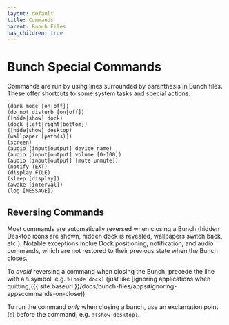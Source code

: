 ```yaml
---
layout: default
title: Commands
parent: Bunch Files
has_children: true
---
```

# Bunch Special Commands

Commands are run by using lines surrounded by parenthesis in Bunch files. These offer shortcuts to some system tasks and special actions.

```bunch
(dark mode [on|off])
(do not disturb [on|off])
([hide|show] dock)
(dock [left|right|bottom])
([hide|show] desktop)
(wallpaper [path(s)])
(screen)
(audio [input|output] device_name)
(audio [input|output] volume [0-100])
(audio [input|output] [mute|unmute])
(notify TEXT)
(display FILE)
(sleep [display])
(awake [interval])
(log [MESSAGE])
```

## Reversing Commands

Most commands are automatically reversed when closing a Bunch (hidden Desktop icons are shown, hidden dock is revealed, wallpapers switch back, etc.). Notable exceptions inclue Dock positioning, notification, and audio commands, which are not restored to their previous state when the Bunch closes.

To _avoid_ reversing a command when closing the Bunch, precede the line with a `%` symbol, e.g. `%(hide dock)` (just like [ignoring applications when quitting]({{ site.baseurl }}/docs/bunch-files/apps#ignoring-appscommands-on-close)).

To run the command _only_ when closing a bunch, use an exclamation point (`!`) before the command, e.g. `!(show desktop)`.

